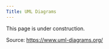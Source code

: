 ```yaml
---
Title: UML Diagrams
---
```


This page is under construction.

Source: https://www.uml-diagrams.org/ 

